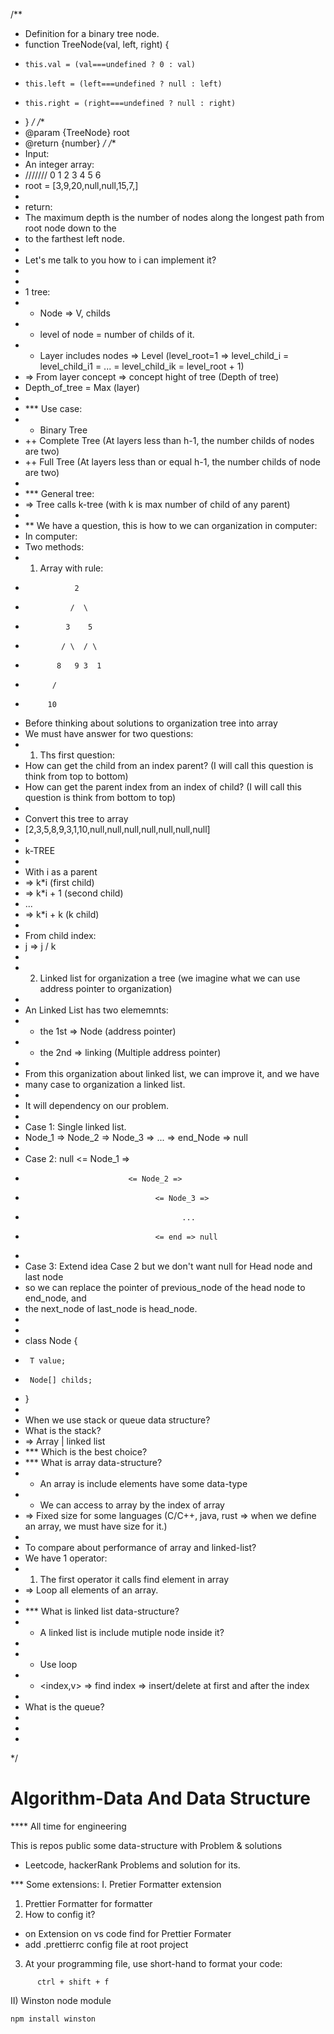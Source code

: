 /**
 * Definition for a binary tree node.
 * function TreeNode(val, left, right) {
 *     this.val = (val===undefined ? 0 : val)
 *     this.left = (left===undefined ? null : left)
 *     this.right = (right===undefined ? null : right)
 * }
 */
/**
 * @param {TreeNode} root
 * @return {number}
 */
/**
 * Input:
 * An integer array: 
 * /////// 0 1 2  3    4    5  6
 * root = [3,9,20,null,null,15,7,]
 * 
 * return:
 * The maximum depth is the number of nodes along the longest path from root node down to the
 * to the farthest left node.
 * 
 * Let's me talk to you how to i can implement it?
 * 
 * 
 * 1 tree: 
 * + Node => V, childs
 * + level of node = number of childs of it. 
 * + Layer includes nodes => Level (level_root=1 => level_child_i = level_child_i1 = ... = level_child_ik = level_root + 1)
 * => From layer concept => concept hight of tree (Depth of tree)
 * Depth_of_tree = Max (layer)
 * 
 * *** Use case:
 * + Binary Tree
 *  ++ Complete Tree (At layers less than h-1, the number childs of nodes are two)
 *  ++ Full Tree (At layers less than or equal h-1, the number childs of node are two)
 * 
 * *** General tree:
 * => Tree calls k-tree (with k is max number of child of any parent)
 * 
 * ** We have a question, this is how to we can organization in computer:
 * In computer:
 * Two methods:
 * 1) Array with rule:
 *                2
 *               /  \
 *              3    5
 *             / \  / \
 *            8   9 3  1
 *           /
 *          10
 *  Before thinking about solutions to organization tree into array
 *  We must have answer for two questions:
 *  1) Ths first question:
 *  How can get the child from an index parent? (I will call this question is think from top to bottom)
 *  How can get the parent index from an index of child? (I will call this question is think from bottom to top)
 * 
 *  Convert this tree to array
 *  [2,3,5,8,9,3,1,10,null,null,null,null,null,null,null]
 *  
 *  k-TREE
 * 
 *  With i as a parent 
 *    => k*i (first child)
 *    => k*i + 1 (second child)
 *    ...
 *    => k*i + k (k child)
 * 
 *  From child index:
 *    j => j / k
 * 
 * 2) Linked list for organization a tree (we imagine what we can use address pointer to organization)
 * 
 * An Linked List has two elememnts:
 * + the 1st => Node (address pointer)
 * + the 2nd => linking (Multiple address pointer)
 * 
 * From this organization about linked list, we can improve it, and we have 
 * many case to organization a linked list.
 * 
 * It will dependency on our problem.
 * 
 * Case 1: Single linked list.
 * Node_1 => Node_2 => Node_3 => ... => end_Node => null
 * 
 * Case 2:  null <= Node_1 => 
 *                            <= Node_2 =>
 *                                  <= Node_3 =>
 *                                        ...
 *                                  <= end => null    
 * 
 * Case 3: Extend idea Case 2 but we don't want null for Head node and last node
 * so we can replace the pointer of previous_node of the head node to end_node, and
 * the next_node of last_node is head_node.
 *                                             
 *  
 * class Node<T> {
 *      T value;
 *      Node[] childs;
 * }
 * 
 * When we use stack or queue data structure?
 * What is the stack?
 * => Array | linked list
 * *** Which is the best choice?
 * *** What is array data-structure?
 *    + An array is include elements have some data-type
 *    + We can access to array by the index of array
 *    => Fixed size for some languages (C/C++, java, rust => when we define an array, we must have size for it.)
 *    
 *    To compare about performance of array and linked-list?
 *    We have 1 operator:
 *    1) The first operator it calls find element in array
 *    => Loop all elements of an array.
 * 
 * *** What is linked list data-structure?
 *    + A linked list is include mutiple node inside it?
 *    
 *    + Use loop
 *    + <index,v> => find index => insert/delete at first and after the index
 *    
 * What is the queue?
 * 
 * 
 * 
 */
# Algorithm-Data And Data Structure

**** All time for engineering

This is repos public some data-structure with Problem & solutions

- Leetcode, hackerRank Problems and solution for its.

*** Some extensions:
I. Pretier Formatter extension
1) Prettier Formatter for formatter 
2) How to config it?
- on Extension on vs code find for Prettier Formater
- add .prettierrc config file at root project
3) At your programming file, use short-hand to format your code:
```
      ctrl + shift + f
```
II) Winston node module
```
npm install winston
```


